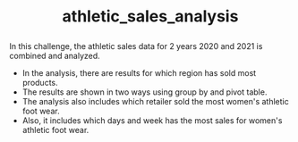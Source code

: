 # **<p align="center"> athletic_sales_analysis </p>**

In this challenge, the athletic sales data for 2 years 2020 and 2021 is combined and analyzed. 

- In the analysis, there are results for which region has sold most products. 
- The results are shown in two ways using group by and pivot table.
- The analysis also includes which retailer sold the most women's athletic foot wear.
- Also, it includes which days and week has the most sales for women's athletic foot wear. 
